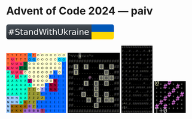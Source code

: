 Advent of Code 2024 — paiv
==

[![standwithukraine](docs/StandWithUkraine.svg)](https://ukrainewar.carrd.co/)

<img src="docs/day12.png" width="160"> <img src="docs/day15.gif" width="140">
<img src="docs/day16.gif" height="180">
<img src="docs/day18.gif" width="85">
